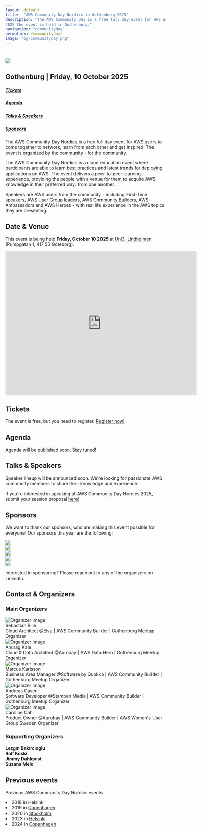 ```yaml
---
layout: default
title:  "AWS Community Day Nordics in Gothenburg 2025"
description: "The AWS Community Day is a free full day event for AWS users organized by the Nordic AWS community. In
2025 the event is held in Gothenburg."
navigation: "communityday"
permalink: /communityday/
image: "og-communityday.png"
---
```


<div class="jumbotron communityday">
  <div class="container text-center">
    <h1><img src="/content/img/awscommunityday-nordics.png" id="communityday-logo" /></h1>
    <h2 class="display-5 mt-4">Gothenburg | Friday, 10 October 2025</h2>
  </div>
</div>

<div class="container">

  <div class="row pt-4">
    <div class="col text-center"><h5><a href="#tickets">Tickets</a></h5></div>
    <div class="col text-center"><h5><a href="#agenda">Agenda</a></h5></div>
    <div class="col text-center"><h5><a href="#speakers">Talks &amp; Speakers</a></h5></div>
    <div class="col text-center"><h5><a href="#sponsors">Sponsors</a></h5></div>
  </div>

  <p class="mt-4">The AWS Community Day Nordics is a free full day event for AWS users to come together to network, learn from each other and get inspired. The event is organized by the community - for the community.
  </p>
  <p>
  The AWS Community Day Nordics is a cloud education event where participants are able to learn best practices and latest trends for deploying applications on AWS. The event delivers a peer-to-peer learning experience, providing the people with a venue for them to acquire AWS knowledge in their preferred way: from one another.
  </p>
  <p>
  Speakers are AWS users from the community - including First-Time speakers, AWS User Group leaders, AWS Community Builders, AWS Ambassadors and AWS Heroes - with real life experience in the AWS topics they are presenting.
  </p>
  <h2 class="mt-4">Date &amp; Venue</h2>
  <p>This event is being held <b>Friday, October 10 2025</b> at <a href="https://maps.app.goo.gl/oGoxTw1Ryvse32c97">Uni3, Lindholmen</a> (Pumpgatan 1, 417 55 Göteborg). </p>

  <p>
    <iframe src="https://www.google.com/maps/embed?pb=!1m18!1m12!1m3!1d2116.5950601205864!2d11.94659983849479!3d57.71106996502711!2m3!1f0!2f0!3f0!3m2!1i1024!2i768!4f13.1!3m3!1m2!1s0x464ff3f8c3ea5d65%3A0x84b86a7c4bd79695!2sUni3%20by%20Geely!5e0!3m2!1sen!2sse!4v1749577445273!5m2!1sen!2sse" width="600" height="450" style="border:0;" allowfullscreen="" loading="lazy" referrerpolicy="no-referrer-when-downgrade"></iframe>
    </p>

<a name="tickets"></a>
<h2 class="mt-4">Tickets</h2>
  <div>The event is free, but you need to register. <a href="https://acd-nordics-2025.eventbrite.se/" target="_blank">Register now!</a></div>

<a name="agenda"></a>
<h2 class="mt-4">Agenda</h2>

<p>Agenda will be published soon. Stay tuned!</p>

<a name="speakers"></a>
<h2 class="mt-4">Talks &amp; Speakers</h2>

<p>Speaker lineup will be announced soon. We're looking for passionate AWS community members to share their knowledge and experience.</p>

<p>If you're interested in speaking at AWS Community Day Nordics 2025, submit your session proposal <a href="https://sessionize.com/aws-community-day-nordics-2025" target="blank">here!</a></p>

<a name="sponsors"></a>
<h2 class="mt-4">Sponsors</h2>

  <p>We want to thank our sponsors, who are making this event possible for everyone! Our sponsors this year are the following:</p>

  <!-- Elva - Larger, on first line -->
  <div class="row pt-5">
    <div class="col text-center"><a href="#" target="_blank"><img src="/content/img/elva_logo.png" class="communityday-sponsor-large" style="max-height: 180px; width: auto;"></a></div>
  </div>

  <!-- Stampen Media and Cloud Family - Second row -->
  <div class="row pt-5">
    <div class="col-6 text-center"><a href="#" target="_blank"><img src="/content/img/stampen_media_logo.png" class="communityday-sponsor-large" style="max-height: 80px; width: auto;"></a></div>
    <div class="col-6 text-center"><a href="#" target="_blank"><img src="/content/img/cloud_family_logo.png" class="communityday-sponsor-large" style="max-height: 80px; width: auto;"></a></div>
  </div>

  <!-- GitLab and Eficode - Third row -->
  <div class="row pt-5">
    <div class="col-6 text-center"><a href="#" target="_blank"><img src="/content/img/gitlab_logo.png" class="communityday-sponsor-large" style="max-height: 80px; width: auto;"></a></div>
    <div class="col-6 text-center"><a href="#" target="_blank"><img src="/content/img/eficode_logo_text.png" class="communityday-sponsor-large" style="max-height: 80px; width: auto;"></a></div>
  </div>

  <p class="mt-5 text-center">Interested in sponsoring? Please reach out to any of the organizers on LinkedIn.</p>

<a name="contact"></a>
<h2 class="mt-4">Contact &amp; Organizers</h2>
  <h3>Main Organizers</h3>
  <div class="row pt-4 pb-4">
        <div class="col d-flex align-items-center">
            <span class="p-2">
              <img src="/content/organizers/sebastian_bille.jpg" alt="Organizer Image" class="rounded-circle communityday-sponsor-small">
            </span>
            <span class="d-flex align-items-center">
              <div>
                <div class="d-flex justify-content-center font-weight-bold p-2 lead">Sebastian Bille <a href="https://www.linkedin.com/in/sebastianbille/" target="_blank" class="pl-2"><i class="fab fa-linkedin"></i></a></div>
                <div class="d-flex text-center">Cloud Architect @Elva | AWS Community Builder | Gothenburg Meetup Organizer</div>
              </div>
            </span>
        </div>
        <div class="col d-flex align-items-center">
            <span class="p-2">
              <img src="/content/organizers/anurag_kale.jpeg" alt="Organizer Image" class="rounded-circle communityday-sponsor-small">
            </span>
            <span class="d-flex align-items-center">
              <div>
                <div class="d-flex justify-content-center font-weight-bold p-2 lead">Anurag Kale <a href="https://www.linkedin.com/in/anuragkale/" target="_blank" class="pl-2"><i class="fab fa-linkedin"></i></a></div>
                <div class="d-flex text-center">Cloud & Data Architect @Aurobay | AWS Data Hero | Gothenburg Meetup Organizer</div>
              </div>
            </span>
        </div>
  </div>

  <div class="row pt-4 pb-4">
        <div class="col d-flex align-items-center">
            <span class="p-2">
              <img src="/content/organizers/marcus_karlsson.jpeg" alt="Organizer Image" class="rounded-circle communityday-sponsor-small">
            </span>
            <span class="d-flex align-items-center">
              <div>
                <div class="d-flex justify-content-center font-weight-bold p-2 lead">Marcus Karlsson <a href="https://www.linkedin.com/in/marcus-alexander-karlsson/" target="_blank" class="pl-2"><i class="fab fa-linkedin"></i></a></div>
                <div class="d-flex text-center">Business Area Manager @Software by Quokka | AWS Community Builder | Gothenburg Meetup Organizer</div>
              </div>
            </span>
        </div>
        <div class="col d-flex align-items-center">
            <span class="p-2">
              <img src="/content/organizers/andreas_casen.jpeg" alt="Organizer Image" class="rounded-circle communityday-sponsor-small">
            </span>
            <span class="d-flex align-items-center">
              <div>
                <div class="d-flex justify-content-center font-weight-bold p-2 lead">Andreas Casen <a href="https://www.linkedin.com/in/andreascasen/" target="_blank" class="pl-2"><i class="fab fa-linkedin"></i></a></div>
                <div class="d-flex text-center">Software Developer @Stampen Media | AWS Community Builder | Gothenburg Meetup Organizer</div>
              </div>
            </span>
        </div>
  </div>

  <div class="row pt-4 pb-4">
        <div class="col d-flex align-items-center">
            <span class="p-2">
              <img src="/content/organizers/caroline_cah.jpeg" alt="Organizer Image" class="rounded-circle communityday-sponsor-small">
            </span>
            <span class="d-flex align-items-center">
              <div>
                <div class="d-flex justify-content-center font-weight-bold p-2 lead">Caroline Cah <a href="https://www.linkedin.com/in/caroline-cah-362637138/" target="_blank" class="pl-2"><i class="fab fa-linkedin"></i></a></div>
                <div class="d-flex text-center">Product Owner @Aurobay | AWS Community Builder | AWS Women's User Group Sweden Organizer</div>
              </div>
            </span>
        </div>
        <div class="col">
            <!-- Empty column for centering -->
        </div>
  </div>

<h3>Supporting Organizers</h3>
  <p>
    <b>Lezgin Bakircioglu</b><br>
    <b>Rolf Koski</b><br>
    <b>Jimmy Dahlqvist</b><br>
    <b>Suzana Melo</b><br>
  </p>

  <a name="previous"></a>
  <h2 class="mt-4">Previous events</h2>
  <p>
    Previous AWS Community Day Nordics events
    <li> 2018 in Helsinki</li>
    <li> 2019 in <a href="/communityday/2019/">Copenhagen</a></li>
    <li> 2020 in <a href="/communityday/2020/">Stockholm</a> </li>
    <li> 2023 in <a href="/communityday/2023/">Helsinki</a> </li>
    <li> 2024 in <a href="/communityday/2024/">Copenhagen</a> </li>
  </p>
</div>
